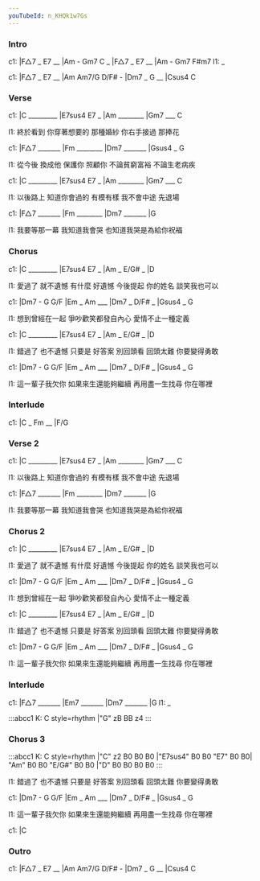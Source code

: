```yaml
---
youTubeId: n_KHQk1w7Gs
---
```


### Intro

c1: |F△7 _ E7 __ |Am - Gm7 C _ |F△7 _ E7 __ |Am - Gm7 F#m7
l1:  _

c1: |F△7 _ E7 __ |Am Am7/G D/F# - |Dm7 _ G __ |Csus4 C

### Verse

c1: |C _________ |E7sus4 E7 _ |Am ________ |Gm7 ___ C

l1:  終於看到 你穿著想要的 那種婚紗 你右手接過 那捧花

c1: |F△7 _______ |Fm ________ |Dm7 _______ |Gsus4 _ G

l1: 從今後 換成他 保護你 照顧你 不論貧窮富裕 不論生老病疾

c1: |C _________ |E7sus4 E7 _ |Am ________ |Gm7 ___ C

l1:  以後路上 知道你會過的 有模有樣 我不會中途 先退場

c1: |F△7 _______ |Fm ________ |Dm7 _______ |G

l1: 我要等那一幕 我知道我會哭 也知道我哭是為給你祝福

### Chorus

c1: |C _________ |E7sus4 E7 _ |Am _ E/G# _ |D

l1:  愛過了 就不遺憾 有什麼 好遺憾 今後提起 你的姓名 談笑我也可以

c1: |Dm7 - G G/F |Em _ Am ___ |Dm7 _ D/F# _ |Gsus4 _ G

l1: 想到曾經在一起 爭吵歡笑都發自內心 愛情不止一種定義

c1: |C _________ |E7sus4 E7 _ |Am _ E/G# _ |D

l1:  錯過了 也不遺憾 只要是 好答案 別回頭看 回頭太難 你要變得勇敢

c1: |Dm7 - G G/F |Em _ Am ___ |Dm7 _ D/F# _ |Gsus4 _ G

l1: 這一輩子我欠你 如果來生還能夠繼續 再用盡一生找尋 你在哪裡

### Interlude

c1: |C _ Fm __ |F/G

### Verse 2

c1: |C _________ |E7sus4 E7 _ |Am ________ |Gm7 ___ C

l1:  以後路上 知道你會過的 有模有樣 我不會中途 先退場

c1: |F△7 _______ |Fm ________ |Dm7 _______ |G

l1: 我要等那一幕 我知道我會哭 也知道我哭是為給你祝福

### Chorus 2

c1: |C _________ |E7sus4 E7 _ |Am _ E/G# _ |D

l1:  愛過了 就不遺憾 有什麼 好遺憾 今後提起 你的姓名 談笑我也可以

c1: |Dm7 - G G/F |Em _ Am ___ |Dm7 _ D/F# _ |Gsus4 _ G

l1: 想到曾經在一起 爭吵歡笑都發自內心 愛情不止一種定義

c1: |C _________ |E7sus4 E7 _ |Am _ E/G# _ |D

l1:  錯過了 也不遺憾 只要是 好答案 別回頭看 回頭太難 你要變得勇敢

c1: |Dm7 - G G/F |Em _ Am ___ |Dm7 _ D/F# _ |Gsus4 _ G

l1: 這一輩子我欠你 如果來生還能夠繼續 再用盡一生找尋 你在哪裡

### Interlude

c1: |F△7 _______ |Em7 _______ |Dm7 _______ |G
l1:  _

:::abcc1
K: C style=rhythm
|"G" zB BB z4
:::

### Chorus 3

:::abcc1
K: C style=rhythm
|"C" z2 B0 B0 B0 |"E7sus4" B0 B0 "E7" B0 B0| "Am" B0 B0 "E/G#" B0 B0 |"D" B0 B0 B0 B0
:::

l1:  錯過了 也不遺憾 只要是 好答案 別回頭看 回頭太難 你要變得勇敢

c1: |Dm7 - G G/F |Em _ Am ___ |Dm7 _ D/F# _ |Gsus4 _ G

l1: 這一輩子我欠你 如果來生還能夠繼續 再用盡一生找尋 你在哪裡

c1: |C

### Outro

c1: |F△7 _ E7 __ |Am Am7/G D/F# - |Dm7 _ G __ |Csus4 C
